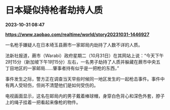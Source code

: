 # 日本疑似持枪者劫持人质

**2023-10-31 08:47**

**https://www.zaobao.com/realtime/world/story20231031-1446927**

一名枪手嫌疑人在日本埼玉县蕨市一家邮局内劫持了人数不详的人质。

法新社报道，蕨市（Warabi）政府星期二（10月31日）在其网站上说：“今天下午2时15分（新加坡下午1时15分）左右，一名男子劫持了人质并躲藏在蕨市中央五丁目地区的一家邮局......肇事者持有似乎是一把枪的东西，”

事件发生之际，警方正在调查当天早些时候同一地区发生的一起枪击事件。事件中有两人受轻伤，但尚不清楚他们是如何受伤的。

电视画面显示，这名在邮局内的男子戴着棒球帽，身穿白色背心和深色外套，脖子上的绳子挂着一把看起来像枪的物件。